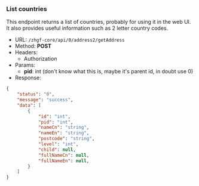 ### List countries

This endpoint returns a list of countries, probably for using it in the web UI. It also provides useful information such as 2 letter country codes.

- URL: `/zhgf-core/api/0/address2/getAddress`
- Method: **POST**
- Headers:
  - Authorization
- Params:
  - **pid**: int (don't know what this is, maybe it's parent id, in doubt use 0)
- Response:
```json
{
    "status": "0",
    "message": "success",
    "data": [
        {
            "id": "int",
            "pid": "int",
            "nameCn": "string",
            "nameEn": "string",
            "postcode": "string",
            "level": "int",
            "child": null,
            "fullNameCn": null,
            "fullNameEn": null,
        }
    ]
}
```